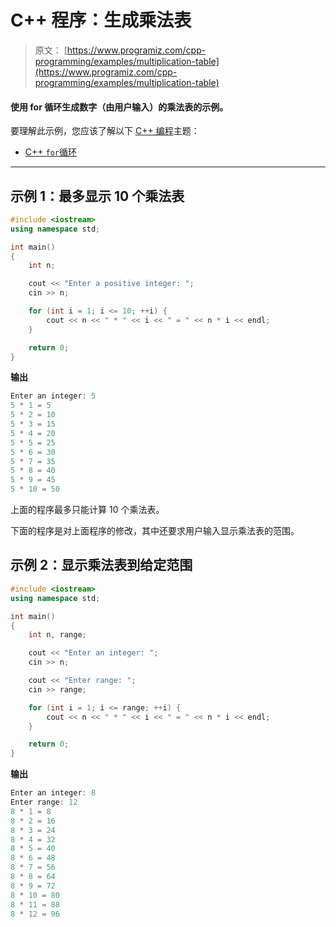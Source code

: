 # C++ 程序：生成乘法表

> 原文： [https://www.programiz.com/cpp-programming/examples/multiplication-table](https://www.programiz.com/cpp-programming/examples/multiplication-table)

#### 使用 for 循环生成数字（由用户输入）的乘法表的示例。

要理解此示例，您应该了解以下 [C++ 编程](/cpp-programming "C++ tutorial")主题：

*   [C++ `for`循环](/cpp-programming/for-loop) 

* * *

## 示例 1：最多显示 10 个乘法表

```cpp
#include <iostream>
using namespace std;

int main()
{
    int n;

    cout << "Enter a positive integer: ";
    cin >> n;

    for (int i = 1; i <= 10; ++i) {
        cout << n << " * " << i << " = " << n * i << endl;
    }

    return 0;
}
```

**输出**

```cpp
Enter an integer: 5
5 * 1 = 5
5 * 2 = 10
5 * 3 = 15
5 * 4 = 20
5 * 5 = 25
5 * 6 = 30
5 * 7 = 35
5 * 8 = 40
5 * 9 = 45
5 * 10 = 50 
```

上面的程序最多只能计算 10 个乘法表。

下面的程序是对上面程序的修改，其中还要求用户输入显示乘法表的范围。

## 示例 2：显示乘法表到给定范围

```cpp
#include <iostream>
using namespace std;

int main()
{
    int n, range;

    cout << "Enter an integer: ";
    cin >> n;

    cout << "Enter range: ";
    cin >> range;

    for (int i = 1; i <= range; ++i) {
        cout << n << " * " << i << " = " << n * i << endl;
    }

    return 0;
}
```

**输出**

```cpp
Enter an integer: 8
Enter range: 12
8 * 1 = 8
8 * 2 = 16
8 * 3 = 24
8 * 4 = 32
8 * 5 = 40
8 * 6 = 48
8 * 7 = 56
8 * 8 = 64
8 * 9 = 72
8 * 10 = 80
8 * 11 = 88
8 * 12 = 96
```